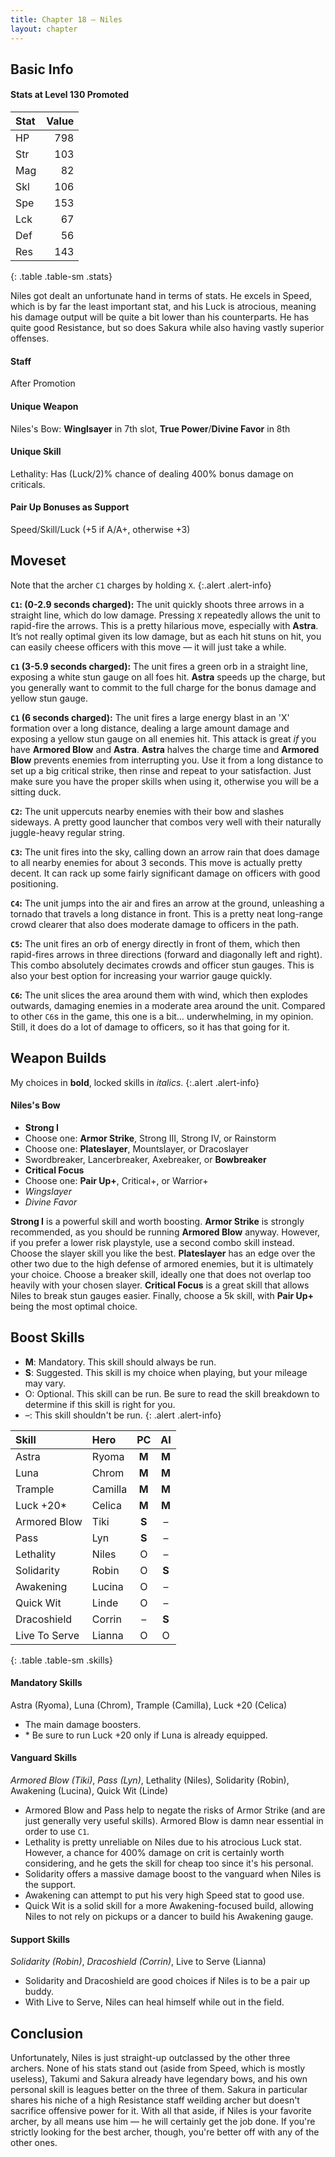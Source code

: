 ```yaml
---
title: Chapter 18 — Niles
layout: chapter
---
```


## Basic Info

#### Stats at Level 130 Promoted

| Stat | Value |
| :--- | ----: |
| HP   |   798 |
| Str  |   103 |
| Mag  |    82 |
| Skl  |   106 |
| Spe  |   153 |
| Lck  |    67 |
| Def  |    56 |
| Res  |   143 |
{: .table .table-sm .stats}

Niles got dealt an unfortunate hand in terms of stats. He excels in Speed, which is by far the least important stat, and his Luck is atrocious, meaning his damage output will be quite a bit lower than his counterparts. He has quite good Resistance, but so does Sakura while also having vastly superior offenses.

#### Staff

After Promotion

#### Unique Weapon

Niles's Bow: **Winglsayer** in 7th slot, **True Power**/**Divine Favor** in 8th

#### Unique Skill

Lethality: Has (Luck/2)% chance of dealing 400% bonus damage on criticals.

#### Pair Up Bonuses as Support

Speed/Skill/Luck (+5 if A/A+, otherwise +3)

## Moveset

Note that the archer `C1` charges by holding `X`.
{:.alert .alert-info}

**`C1`: (0-2.9 seconds charged):** The unit quickly shoots three arrows in a straight line, which do low damage. Pressing `X` repeatedly allows the unit to rapid-fire the arrows. This is a pretty hilarious move, especially with **Astra**. It’s not really optimal given its low damage, but as each hit stuns on hit, you can easily cheese officers with this move — it will just take a while.

**`C1` (3-5.9 seconds charged):** The unit fires a green orb in a straight line, exposing a white stun gauge on all foes hit. **Astra** speeds up the charge, but you generally want to commit to the full charge for the bonus damage and yellow stun gauge.

**`C1` (6 seconds charged):** The unit fires a large energy blast in an 'X' formation over a long distance, dealing a large amount damage and exposing a yellow stun gauge on all enemies hit. This attack is great _if_ you have **Armored Blow** and **Astra**. **Astra** halves the charge time and **Armored Blow** prevents enemies from interrupting you. Use it from a long distance to set up a big critical strike, then rinse and repeat to your satisfaction. Just make sure you have the proper skills when using it, otherwise you will be a sitting duck.

**`C2`:** The unit uppercuts nearby enemies with their bow and slashes sideways. A pretty good launcher that combos very well with their naturally juggle-heavy regular string.

**`C3`:** The unit fires into the sky, calling down an arrow rain that does damage to all nearby enemies for about 3 seconds. This move is actually pretty decent. It can rack up some fairly significant damage on officers with good positioning.

**`C4`:** The unit jumps into the air and fires an arrow at the ground, unleashing a tornado that travels a long distance in front. This is a pretty neat long-range crowd clearer that also does moderate damage to officers in the path.

**`C5`:** The unit fires an orb of energy directly in front of them, which then rapid-fires arrows in three directions (forward and diagonally left and right). This combo absolutely decimates crowds and officer stun gauges. This is also your best option for increasing your warrior gauge quickly.

**`C6`:** The unit slices the area around them with wind, which then explodes outwards, damaging enemies in a moderate area around the unit. Compared to other `C6`s in the game, this one is a bit… underwhelming, in my opinion. Still, it does do a lot of damage to officers, so it has that going for it.

## Weapon Builds

My choices in **bold**, locked skills in _italics_.
{:.alert .alert-info}

#### Niles's Bow

- **Strong I**
- Choose one: **Armor Strike**, Strong III, Strong IV, or Rainstorm
- Choose one: **Plateslayer**, Mountslayer, or Dracoslayer
- Swordbreaker, Lancerbreaker, Axebreaker, or **Bowbreaker**
- **Critical Focus**
- Choose one: **Pair Up+**, Critical+, or Warrior+
- _Wingslayer_
- _Divine Favor_

**Strong I** is a powerful skill and worth boosting. **Armor Strike** is strongly recommended, as you should be running **Armored Blow** anyway. However, if you prefer a lower risk playstyle, use a second combo skill instead. Choose the slayer skill you like the best. **Plateslayer** has an edge over the other two due to the high defense of armored enemies, but it is ultimately your choice. Choose a breaker skill, ideally one that does not overlap too heavily with your chosen slayer. **Critical Focus** is a great skill that allows Niles to break stun gauges easier. Finally, choose a 5k skill, with **Pair Up+** being the most optimal choice.

## Boost Skills

- **M**: Mandatory. This skill should always be run.
- **S**: Suggested. This skill is my choice when playing, but your mileage may vary.
- O: Optional. This skill can be run. Be sure to read the skill breakdown to determine if this skill is right for you.
- –: This skill shouldn't be run.
{: .alert .alert-info}

| Skill          | Hero        |  PC   |  AI   |
| :------------- | :---------- | :---: | :---: |
| Astra          | Ryoma       | **M** | **M** |
| Luna           | Chrom       | **M** | **M** |
| Trample        | Camilla     | **M** | **M** |
| Luck +20\*     | Celica      | **M** | **M** |
| Armored Blow   | Tiki        | **S** |   –   |
| Pass           | Lyn         | **S** |   –   |
| Lethality      | Niles       |   O   |   –   |
| Solidarity     | Robin       |   O   | **S** |
| Awakening      | Lucina      |   O   |   –   |
| Quick Wit      | Linde       |   O   |   –   |
| Dracoshield    | Corrin      |   –   | **S** |
| Live To Serve  | Lianna      |   O   |   O   |
{: .table .table-sm .skills}

#### Mandatory Skills

Astra (Ryoma), Luna (Chrom), Trample (Camilla), Luck +20 (Celica)

- The main damage boosters.
- \* Be sure to run Luck +20 only if Luna is already equipped.

#### Vanguard Skills

_Armored Blow (Tiki)_, _Pass (Lyn)_, Lethality (Niles), Solidarity (Robin), Awakening (Lucina), Quick Wit (Linde)

- Armored Blow and Pass help to negate the risks of Armor Strike (and are just generally very useful skills). Armored Blow is damn near essential in order to use `C1`.
- Lethality is pretty unreliable on Niles due to his atrocious Luck stat. However, a chance for 400% damage on crit is certainly worth considering, and he gets the skill for cheap too since it's his personal.
- Solidarity offers a massive damage boost to the vanguard when Niles is the support.
- Awakening can attempt to put his very high Speed stat to good use.
- Quick Wit is a solid skill for a more Awakening-focused build, allowing Niles to not rely on pickups or a dancer to build his Awakening gauge.


#### Support Skills

_Solidarity (Robin)_, _Dracoshield (Corrin)_, Live to Serve (Lianna)

- Solidarity and Dracoshield are good choices if Niles is to be a pair up buddy.
- With Live to Serve, Niles can heal himself while out in the field.

## Conclusion

Unfortunately, Niles is just straight-up outclassed by the other three archers. None of his stats stand out (aside from Speed, which is mostly useless), Takumi and Sakura already have legendary bows, and his own personal skill is leagues better on the three of them. Sakura in particular shares his niche of a high Resistance staff weilding archer but doesn't sacrifice offensive power for it. With all that aside, if Niles is your favorite archer, by all means use him — he will certainly get the job done. If you're strictly looking for the best archer, though, you're better off with any of the other ones.

